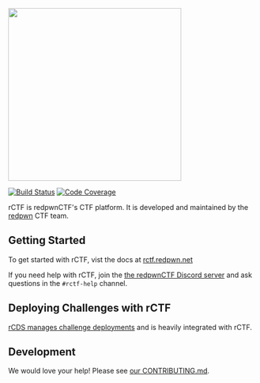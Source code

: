 <img src="https://raw.githubusercontent.com/redpwn/rctf/master/docs/content/assets/rctf-logotype-dark-1024.png" width="350px">

[![Build Status](https://github.com/redpwn/rctf/workflows/CI/badge.svg?branch=master)](https://github.com/redpwn/rctf/actions?query=workflow%3ACI+branch%3Amaster)
[![Code Coverage](https://img.shields.io/codecov/c/github/redpwn/rctf.svg)](https://codecov.io/github/redpwn/rctf/)

rCTF is redpwnCTF's CTF platform. It is developed and maintained by the [redpwn](https://redpwn.net) CTF team.

## Getting Started

To get started with rCTF, vist the docs at [rctf.redpwn.net](https://rctf.redpwn.net/)

If you need help with rCTF, join the [the redpwnCTF Discord server](https://discord.gg/NkDNEE2) and ask questions in the `#rctf-help` channel.

## Deploying Challenges with rCTF

[rCDS manages challenge deployments](https://github.com/redpwn/rcds) and is heavily integrated with rCTF.

## Development

We would love your help! Please see [our CONTRIBUTING.md](CONTRIBUTING.md).
